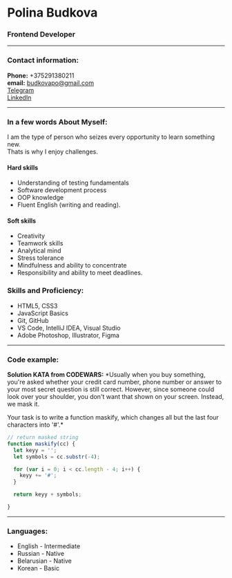 # Polina Budkova
### Frontend Developer

---

### Contact information:

**Phone:** +375291380211<br>
**email:** budkovapo@gmail.com<br>
[Telegram](https://t.me/ucancallmeidol)<br>
[LinkedIn](https://www.linkedin.com/in/sserafimm/)<br>

---

### In a few words About Myself:

 I am the type of person who seizes every opportunity to learn something new.<br> Thats is why I enjoy challenges. <br>

#### Hard skills
-	Understanding of testing fundamentals
-	Software development process
-	OOP knowledge
-	Fluent English (writing and reading).

#### Soft skills
-	Creativity
-	Teamwork skills
-	Analytical mind
-	Stress tolerance
-	Mindfulness and ability to concentrate
-	Responsibility and ability to meet deadlines.


### Skills and Proficiency:

- HTML5, CSS3
- JavaScript Basics
- Git, GitHub
- VS Code, IntelliJ IDEA, Visual Studio
- Adobe Photoshop, Illustrator, Figma

---

### Code example:

**Solution KATA from CODEWARS:**
*Usually when you buy something, you're asked whether your credit card number, phone number or answer to your most secret question is still correct. However, since someone could look over your shoulder, you don't want that shown on your screen. Instead, we mask it.

Your task is to write a function maskify, which changes all but the last four characters into '#'.*

```javascript
// return masked string
function maskify(cc) {
  let keyy = '';
  let symbols = cc.substr(-4);

  for (var i = 0; i < cc.length - 4; i++) {
    keyy += '#';
  }

  return keyy + symbols;

}
```
---

### Languages:

- English \- Intermediate <br>
- Russian \- Native
- Belarusian \- Native
- Korean \- Basic